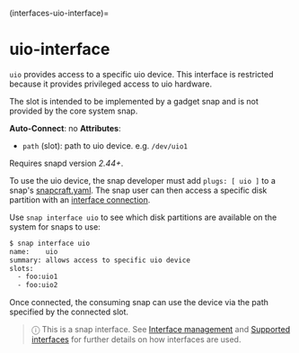 (interfaces-uio-interface)=
# uio-interface

`uio` provides access to a specific uio device. This interface is restricted because it provides privileged access to uio hardware.

The slot is intended to be implemented by a gadget snap and is not provided by the core system snap.

**Auto-Connect**: no
**Attributes**:
 * `path` (slot): path to uio device. e.g. `/dev/uio1`

Requires snapd version *2.44+*.

To use the uio device, the snap developer must add `plugs: [ uio ]` to a snap's [snapcraft.yaml](/). The snap user can then access a specific disk partition with an [interface connection](/t/interface-management/6154#heading--manual-connections).

Use  `snap interface uio` to see which disk partitions are available on the system for snaps to use:

```bash
$ snap interface uio
name:    uio
summary: allows access to specific uio device
slots:
  - foo:uio1
  - foo:uio2
```

Once connected, the consuming snap can use the device via the path specified by the connected slot.

> ⓘ  This is a snap interface. See [Interface management](/) and [Supported interfaces](/interfaces/index) for further details on how interfaces are used.

